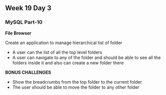 ## Week 19 Day 3

### MySQL Part-10

**File Browser**

Create an application to manage hierarchical list of folder

- A user can the list of all the top level folders
- A user can navigate to any of the folder and should be able to see all the folders inside it and also can create a new folder there

**BONUS CHALLENGES**
-  Show the breadcrumbs from the top folder to the current folder
-  The user should be able to move the folder to any other folder